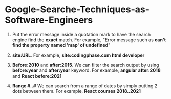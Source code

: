 # Google-Searche-Techniques-as-Software-Engineers

1. Put the error message inside a quotation mark to have the search engine find the **exact** match. For example, "Error message such as **can't find the property named 'map' of undefined**"

2. **site:URL**. For example, **site:codingphase.com html developer**

3. **Before:2010** and **after:2015**. We can filter the search output by using **before:year** and **after:year** keyword. For example, **angular after:2018** and **React before:2021**

4. **Range #..#** We can search from a  range of dates by simply putting 2 dots between them. For example, **React courses 2018..2021**
